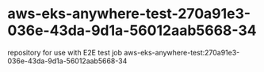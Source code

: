 # aws-eks-anywhere-test-270a91e3-036e-43da-9d1a-56012aab5668-34
repository for use with E2E test job aws-eks-anywhere-test:270a91e3-036e-43da-9d1a-56012aab5668-34
